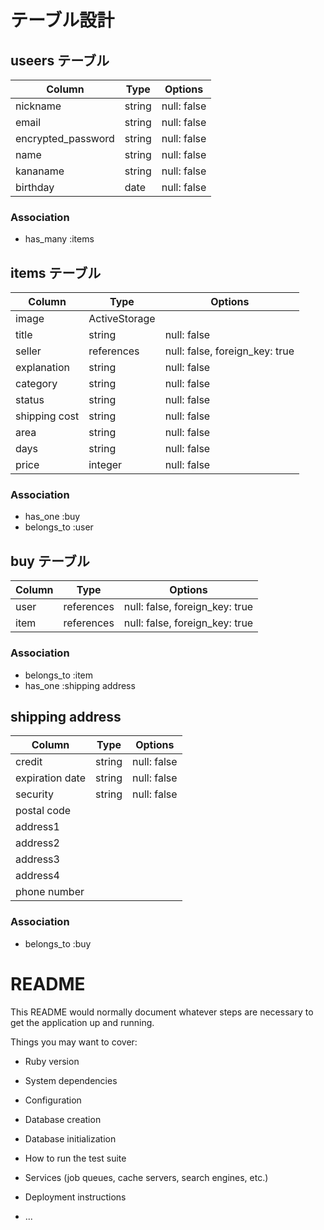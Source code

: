 # テーブル設計



## useers テーブル

| Column             | Type   | Options     |
| ------------------ | ------ | ----------- |
| nickname           | string | null: false |
| email              | string | null: false |
| encrypted_password | string | null: false |
| name               | string | null: false |
| kananame           | string | null: false |
| birthday           | date   | null: false |

### Association

- has_many :items



## items テーブル

| Column        | Type          | Options                        |
| ------------- | ------------- | ------------------------------ |
| image         | ActiveStorage |                                |
| title         | string        | null: false                    |
| seller        | references    | null: false, foreign_key: true |
| explanation   | string        | null: false                    |
| category      | string        | null: false                    |
| status        | string        | null: false                    |
| shipping cost | string        | null: false                    |
| area          | string        | null: false                    |
| days          | string        | null: false                    |
| price         | integer       | null: false                    |

### Association

- has_one    :buy
- belongs_to :user



## buy テーブル

| Column | Type       | Options                        |
| ------ | ---------- | ------------------------------ |
| user   | references | null: false, foreign_key: true |
| item   | references | null: false, foreign_key: true |

### Association

- belongs_to :item
- has_one    :shipping address



## shipping address

| Column          | Type   | Options     |
| --------------- | ------ | ----------- |
| credit          | string | null: false |
| expiration date | string | null: false |
| security        | string | null: false |
| postal code     |
| address1        |
| address2        |
| address3        |
| address4        |
| phone number    |

### Association

- belongs_to :buy



# README

This README would normally document whatever steps are necessary to get the
application up and running.

Things you may want to cover:

* Ruby version

* System dependencies

* Configuration

* Database creation

* Database initialization

* How to run the test suite

* Services (job queues, cache servers, search engines, etc.)

* Deployment instructions

* ...

